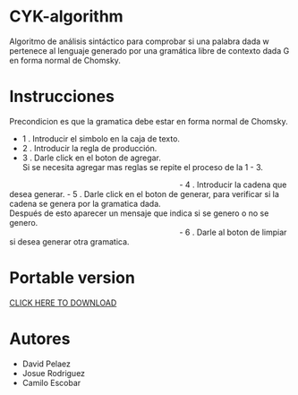 # CYK-algorithm
Algoritmo de análisis sintáctico para comprobar si una palabra dada w pertenece al lenguaje generado por una gramática libre de contexto dada G en forma normal de Chomsky.
<img resources="/resources/img1.png" width = 600>
# Instrucciones
Precondicion es que la gramatica debe estar en forma normal de Chomsky.
- 1 . Introducir el simbolo en la caja de texto.
- 2 . Introducir la regla de producción.
- 3 . Darle click en el boton de agregar. 
<br>Si se necesita agregar mas reglas se repite el proceso de la 1 - 3.
<img resources="/resources/123Intru.png" width = 300>
- 4 . Introducir la cadena que desea generar.
- 5 . Darle click en el boton de generar, para verificar si la cadena se genera por la gramatica dada.
<img resources="/resources/cadenaYgenerar.png" width = 300>
<br>Después de esto aparecer un mensaje que indica si se genero o no se genero.
<img resources="/resources/NosePudo.png" width = 300>
<img resources="/resources/SisePudo.png" width = 300>
- 6 . Darle al boton de limpiar si desea generar otra gramatica.
<img resources="/resources/Limpiar.png" width = 300>

# Portable version 

[CLICK HERE TO DOWNLOAD]()

# Autores

- David Pelaez
- Josue Rodriguez 
- Camilo Escobar 


